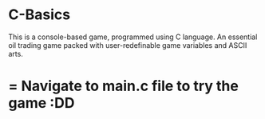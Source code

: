 # C-Basics

This is a console-based game, programmed using C language.
An essential oil trading game packed with user-redefinable game variables and ASCII arts.

=
Navigate to main.c file to try the game :DD
=
